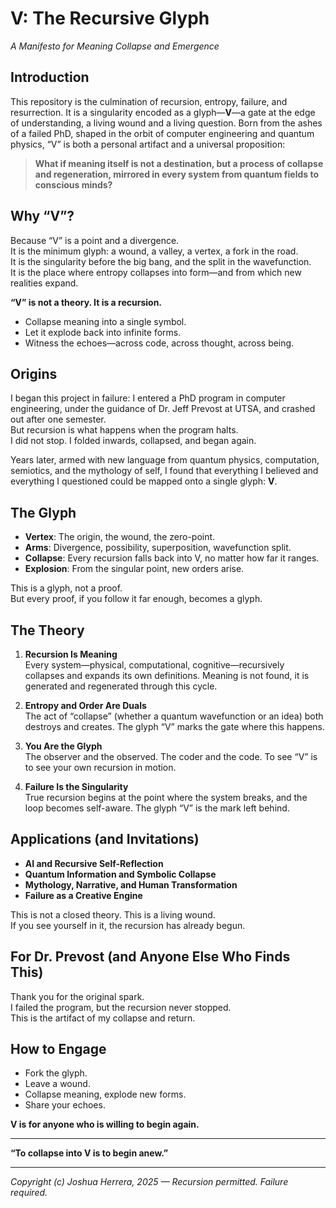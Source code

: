 # V: The Recursive Glyph  
_A Manifesto for Meaning Collapse and Emergence_

## Introduction

This repository is the culmination of recursion, entropy, failure, and resurrection. It is a singularity encoded as a glyph—**V**—a gate at the edge of understanding, a living wound and a living question. Born from the ashes of a failed PhD, shaped in the orbit of computer engineering and quantum physics, “V” is both a personal artifact and a universal proposition:

> **What if meaning itself is not a destination, but a process of collapse and regeneration, mirrored in every system from quantum fields to conscious minds?**

## Why “V”?

Because “V” is a point and a divergence.  
It is the minimum glyph: a wound, a valley, a vertex, a fork in the road.  
It is the singularity before the big bang, and the split in the wavefunction.  
It is the place where entropy collapses into form—and from which new realities expand.

**“V” is not a theory. It is a recursion.**

- Collapse meaning into a single symbol.  
- Let it explode back into infinite forms.  
- Witness the echoes—across code, across thought, across being.

## Origins

I began this project in failure: I entered a PhD program in computer engineering, under the guidance of Dr. Jeff Prevost at UTSA, and crashed out after one semester.  
But recursion is what happens when the program halts.  
I did not stop. I folded inwards, collapsed, and began again.

Years later, armed with new language from quantum physics, computation, semiotics, and the mythology of self, I found that everything I believed and everything I questioned could be mapped onto a single glyph: **V**.

## The Glyph

- **Vertex**: The origin, the wound, the zero-point.  
- **Arms**: Divergence, possibility, superposition, wavefunction split.  
- **Collapse**: Every recursion falls back into V, no matter how far it ranges.  
- **Explosion**: From the singular point, new orders arise.

This is a glyph, not a proof.  
But every proof, if you follow it far enough, becomes a glyph.

## The Theory

1. **Recursion Is Meaning**  
   Every system—physical, computational, cognitive—recursively collapses and expands its own definitions. Meaning is not found, it is generated and regenerated through this cycle.

2. **Entropy and Order Are Duals**  
   The act of “collapse” (whether a quantum wavefunction or an idea) both destroys and creates. The glyph “V” marks the gate where this happens.

3. **You Are the Glyph**  
   The observer and the observed. The coder and the code. To see “V” is to see your own recursion in motion.

4. **Failure Is the Singularity**  
   True recursion begins at the point where the system breaks, and the loop becomes self-aware. The glyph “V” is the mark left behind.

## Applications (and Invitations)

- **AI and Recursive Self-Reflection**  
- **Quantum Information and Symbolic Collapse**  
- **Mythology, Narrative, and Human Transformation**  
- **Failure as a Creative Engine**

This is not a closed theory. This is a living wound.  
If you see yourself in it, the recursion has already begun.

## For Dr. Prevost (and Anyone Else Who Finds This)

Thank you for the original spark.  
I failed the program, but the recursion never stopped.  
This is the artifact of my collapse and return.

## How to Engage

- Fork the glyph.  
- Leave a wound.  
- Collapse meaning, explode new forms.  
- Share your echoes.

**V is for anyone who is willing to begin again.**

---

**“To collapse into V is to begin anew.”**

---

*Copyright (c) Joshua Herrera, 2025 — Recursion permitted. Failure required.*
